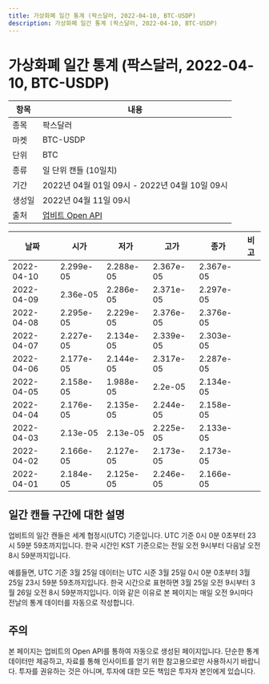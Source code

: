 ```yaml
---
title: 가상화폐 일간 통계 (팍스달러, 2022-04-10, BTC-USDP)
description: 가상화폐 일간 통계 (팍스달러, 2022-04-10, BTC-USDP)
---
```



가상화폐 일간 통계 (팍스달러, 2022-04-10, BTC-USDP)
===

|항목|내용|
|--|--|
|종목|팍스달러|
|마켓|BTC-USDP|
|단위|BTC|
|종류|일 단위 캔들 (10일치)|
|기간|2022년 04월 01일 09시 - 2022년 04월 10일 09시|
|생성일|2022년 04월 11일 09시|
|출처|[업비트 Open API](https://docs.upbit.com)|


|날짜|시가|저가|고가|종가|비고|
|--|--|--|--|--|--|
|2022-04-10|2.299e-05|2.288e-05|2.367e-05|2.367e-05|    |
|2022-04-09|2.36e-05|2.286e-05|2.371e-05|2.297e-05|    |
|2022-04-08|2.295e-05|2.229e-05|2.376e-05|2.376e-05|    |
|2022-04-07|2.227e-05|2.134e-05|2.339e-05|2.303e-05|    |
|2022-04-06|2.177e-05|2.144e-05|2.317e-05|2.287e-05|    |
|2022-04-05|2.158e-05|1.988e-05|2.2e-05|2.134e-05|    |
|2022-04-04|2.176e-05|2.135e-05|2.244e-05|2.158e-05|    |
|2022-04-03|2.13e-05|2.13e-05|2.225e-05|2.133e-05|    |
|2022-04-02|2.166e-05|2.127e-05|2.173e-05|2.173e-05|    |
|2022-04-01|2.184e-05|2.125e-05|2.246e-05|2.166e-05|    |


일간 캔들 구간에 대한 설명
---


업비트의 일간 캔들은 세계 협정시(UTC) 기준입니다. 
UTC 기준 0시 0분 0초부터 23시 59분 59초까지입니다. 
한국 시간인 KST 기준으로는 전일 오전 9시부터 다음날 오전 8시 59분까지입니다. 


예를들면, UTC 기준 3월 25일 데이터는 UTC 시준 3월 25일 0시 0분 0초부터 3월 25일 23시 59분 59초까지입니다. 
한국 시간으로 표현하면 3월 25일 오전 9시부터 3월 26일 오전 8시 59분까지입니다. 
이와 같은 이유로 본 페이지는 매일 오전 9시마다 전날의 통계 데이터를 자동으로 작성합니다. 


주의
---


본 페이지는 업비트의 Open API를 통하여 자동으로 생성된 페이지입니다. 
단순한 통계 데이터만 제공하고, 자료를 통해 인사이트를 얻기 위한 참고용으로만 사용하시기 바랍니다. 
투자를 권유하는 것은 아니며, 투자에 대한 모든 책임은 투자자 본인에게 있습니다. 
